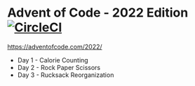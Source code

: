 # Advent of Code - 2022 Edition [![CircleCI](https://dl.circleci.com/status-badge/img/gh/molpoo/adventofcode2022/tree/main.svg?style=svg)](https://dl.circleci.com/status-badge/redirect/gh/molpoo/adventofcode2022/tree/main)
https://adventofcode.com/2022/

- Day 1 - Calorie Counting
- Day 2 - Rock Paper Scissors
- Day 3 - Rucksack Reorganization